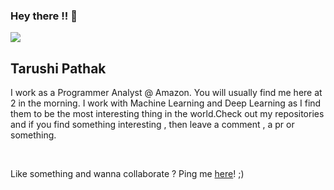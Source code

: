 ### Hey there !! 👋

<img src="https://media.tenor.com/images/acc4116372dcc4b342cb1a00ae657151/tenor.gif">

## Tarushi Pathak

<p> I work as a Programmer Analyst @ Amazon. You will usually find me here at 2 in the morning. I work with Machine Learning and Deep Learning as I find them to be the most interesting thing in the world.Check out my repositories and if you find something interesting , then leave a comment , a pr or something.</p>
<br/>


Like something and wanna collaborate ? Ping me [here](https://www.linkedin.com/in/tarushi-pathak-6b7b5b177/)! ;)

<!--
**tarushi98/tarushi98** is a ✨ _special_ ✨ repository because its `README.md` (this file) appears on your GitHub profile.

Here are some ideas to get you started:

- 🔭 I’m currently working on ...
- 🌱 I’m currently learning ...
- 👯 I’m looking to collaborate on ...
- 🤔 I’m looking for help with ...
- 💬 Ask me about ...
- 📫 How to reach me: ...
- 😄 Pronouns: ...
- ⚡ Fun fact: ...
-->
